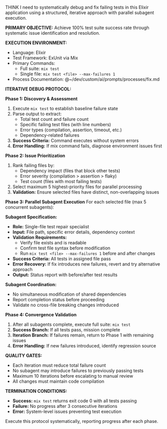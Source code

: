 THINK I need to systematically debug and fix failing tests in this Elixir application using a structured, iterative approach with parallel subagent execution.

**PRIMARY OBJECTIVE:** Achieve 100% test suite success rate through systematic issue identification and resolution.

**EXECUTION ENVIRONMENT:**
- Language: Elixir
- Test Framework: ExUnit via Mix
- Primary Commands:
  - Full suite: `mix test`
  - Single file: `mix test <file> --max-failures 1`
- Process Documentation: @~/dev/custom/ai/prompts/processes/fix.md

**ITERATIVE DEBUG PROTOCOL:**

**Phase 1: Discovery & Assessment**
1. Execute `mix test` to establish baseline failure state
2. Parse output to extract:
   - Total test count and failure count
   - Specific failing test files (with line numbers)
   - Error types (compilation, assertion, timeout, etc.)
   - Dependency-related failures
3. **Success Criteria:** Command executes without system errors
4. **Error Handling:** If mix command fails, diagnose environment issues first

**Phase 2: Issue Prioritization**
1. Rank failing files by:
   - Dependency impact (files that block other tests)
   - Error severity (compilation > assertion > flaky)
   - Test count (files with most failing tests)
2. Select maximum 5 highest-priority files for parallel processing
3. **Validation:** Ensure selected files have distinct, non-overlapping issues

**Phase 3: Parallel Subagent Execution**
For each selected file (max 5 concurrent subagents):

**Subagent Specification:**
- **Role:** Single-file test repair specialist
- **Input:** File path, specific error details, dependency context
- **Validation Requirements:**
  - Verify file exists and is readable
  - Confirm test file syntax before modification
  - Run `mix test <file> --max-failures 1` before and after changes
- **Success Criteria:** All tests in assigned file pass
- **Error Recovery:** If fix introduces new failures, revert and try alternative approach
- **Output:** Status report with before/after test results

**Subagent Coordination:**
- No simultaneous modification of shared dependencies
- Report completion status before proceeding
- Validate no cross-file breaking changes introduced

**Phase 4: Convergence Validation**
1. After all subagents complete, execute full suite: `mix test`
2. **Success Branch:** If all tests pass, mission complete
3. **Iteration Branch:** If failures remain, return to Phase 1 with remaining issues
4. **Error Handling:** If new failures introduced, identify regression source

**QUALITY GATES:**
- Each iteration must reduce total failure count
- No subagent may introduce failures to previously passing tests
- Maximum 10 iterations before escalating to manual review
- All changes must maintain code compilation

**TERMINATION CONDITIONS:**
- **Success:** `mix test` returns exit code 0 with all tests passing
- **Failure:** No progress after 3 consecutive iterations
- **Error:** System-level issues preventing test execution

Execute this protocol systematically, reporting progress after each phase.
